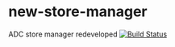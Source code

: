 # new-store-manager
ADC store manager redeveloped
[![Build Status](https://travis-ci.org/walsamlee/new-store-manager.svg?branch=master)](https://travis-ci.org/walsamlee/new-store-manager)
